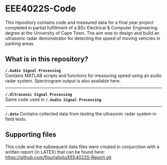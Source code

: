 # EEE4022S-Code
This repository contains code and measured data for a final year project completed in partial fulfillment of a BSc Electrical & Computer Engineering degree at the University of Cape Town. The aim was to design and build an ultrasonic radar demonstrator for detecting the speed of moving vehicles in parking areas.

## What is in this repository?
**`/.Audio Signal Processing`**  
Contains MATLAB scripts and functions for measuring speed using an audio radar system. Spectrogram output is also available here.

---
**`/.Ultrasonic Signal Processing`**  
Same code used in **`/.Audio Signal Processing`**

---
**`/.data`**
Contains collected data from testing the ultrasonic radar system in field tests.

## Supporting files
This code and the subsequent data files were created in conjunction with a written report (in LATEX) that can be found here: https://github.com/flourisholu/EEE4022S-Report.git
